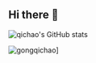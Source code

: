 ## Hi there 👋
![qichao's GitHub stats](https://github-readme-stats.vercel.app/api?username=gongqichao&count_private=true)

![gongqichao](https://github-readme-stats.vercel.app/api/pin/?username=gongqichao&repo=gongqichao)]
